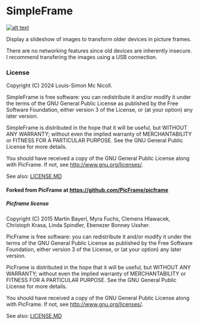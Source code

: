 # SimpleFrame

[![alt text](https://fdroid.gitlab.io/artwork/badge/get-it-on.png)](https://fdroid.gitlab.io/artwork/badge/get-it-on.png)

Display a slideshow of images to transform older devices in picture frames.

There are no networking features since old devices are inherently insecure. I recommend transfering the images using a USB connection.

### License

Copyright (C) 2024 Louis-Simon Mc Nicoll.

SimpleFrame is free software: you can redistribute it and/or modify
it under the terms of the GNU General Public License as published by
the Free Software Foundation, either version 3 of the License, or
(at your option) any later version.

SimpleFrame is distributed in the hope that it will be useful,
but WITHOUT ANY WARRANTY; without even the implied warranty of
MERCHANTABILITY or FITNESS FOR A PARTICULAR PURPOSE.  See the
GNU General Public License for more details.

You should have received a copy of the GNU General Public License
along with PicFrame.  If not, see <http://www.gnu.org/licenses/>.

See also: [LICENSE.MD](LICENSE.MD)

#### Forked from PicFrame at https://github.com/PicFrame/picframe

##### Picframe license

Copyright (C) 2015 Martin Bayerl, Myra Fuchs, Clemens Hlawacek, Christoph Krasa, Linda Spindler, Ebenezer Bonney Ussher.

PicFrame is free software: you can redistribute it and/or modify
it under the terms of the GNU General Public License as published by
the Free Software Foundation, either version 3 of the License, or
(at your option) any later version.

PicFrame is distributed in the hope that it will be useful,
but WITHOUT ANY WARRANTY; without even the implied warranty of
MERCHANTABILITY or FITNESS FOR A PARTICULAR PURPOSE.  See the
GNU General Public License for more details.

You should have received a copy of the GNU General Public License
along with PicFrame.  If not, see <http://www.gnu.org/licenses/>.

See also: [LICENSE.MD](LICENSE.MD)
